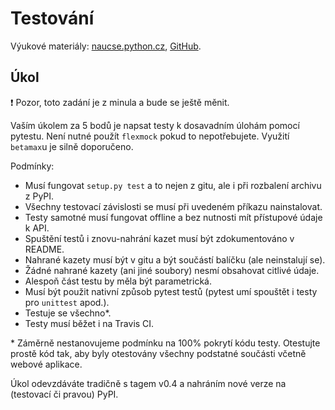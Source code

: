 Testování
=========

Výukové materiály:
[naucse.python.cz](http://naucse.python.cz/2017/mipyt-zima/intro/testing/),
[GitHub](https://github.com/pyvec/naucse.python.cz/tree/master/lessons/intro/testing).

Úkol
----

:exclamation: Pozor, toto zadání je z minula a bude se ještě měnit.

Vaším úkolem za 5 bodů je napsat testy k dosavadním úlohám pomocí pytestu.
Není nutné použít `flexmock` pokud to nepotřebujete.
Využití `betamax`u je silně doporučeno.

Podmínky:

 * Musí fungovat `setup.py test` a to nejen z gitu, ale i při rozbalení archivu z PyPI.
 * Všechny testovací závislosti se musí při uvedeném příkazu nainstalovat.
 * Testy samotné musí fungovat offline a bez nutnosti mít přístupové údaje k API.
 * Spuštění testů i znovu-nahrání kazet musí být zdokumentováno v README.
 * Nahrané kazety musí být v gitu a být součástí balíčku (ale neinstalují se).
 * Žádné nahrané kazety (ani jiné soubory) nesmí obsahovat citlivé údaje.
 * Alespoň část testu by měla být parametrická.
 * Musí být použit nativní způsob pytest testů (pytest umí spouštět i testy pro `unittest` apod.).
 * Testuje se všechno\*.
 * Testy musí běžet i na Travis CI.
 
\* Záměrně nestanovujeme podmínku na 100% pokrytí kódu testy.
Otestujte prostě kód tak, aby byly otestovány všechny podstatné součásti
včetně webové aplikace.
 
Úkol odevzdáváte tradičně s tagem v0.4 a nahráním nové verze na (testovací či pravou) PyPI.

